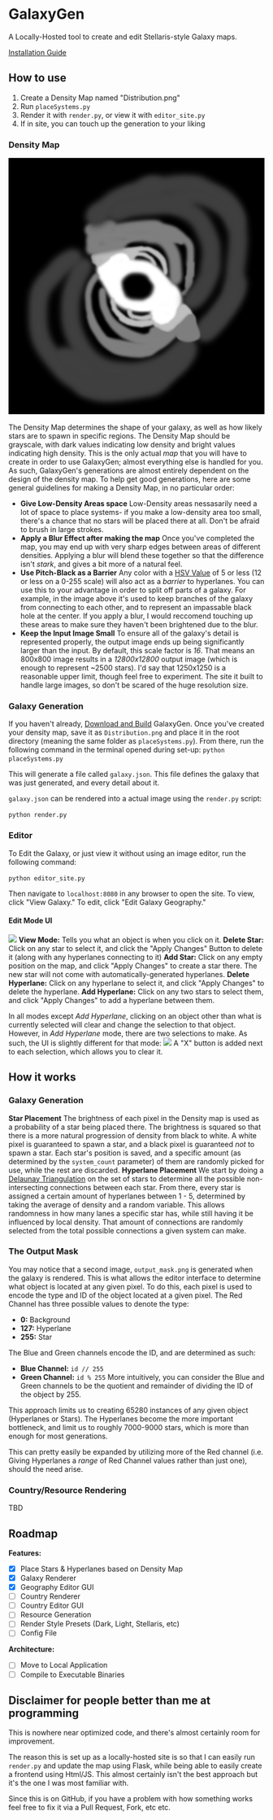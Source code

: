# GalaxyGen

A Locally-Hosted tool to create and edit Stellaris-style Galaxy maps.

[Installation Guide](INSTALLATION.md)

## How to use
1. Create a Density Map named "Distribution.png"
2. Run `placeSystems.py`
3. Render it with `render.py`, or view it with `editor_site.py`
4. If in site, you can touch up the generation to your liking
### Density Map
![Example of a Density Map](docs/assets/Sample_Distribution.png)

The Density Map determines the shape of your galaxy, as well as how likely stars are to spawn in specific regions. The Density Map should be grayscale, with dark values indicating low density and bright values indicating high density. 
This is the only actual *map* that you will have to create in order to use GalaxyGen; almost everything else is handled for you. As such, GalaxyGen's generations are almost entirely dependent on the design of the density map. 
To help get good generations, here are some general guidelines for making a Density Map, in no particular order:
 
 - **Give Low-Density Areas space**
Low-Density areas nessasarily need a lot of space to place systems- if you make a low-density area too small, there's a chance that no stars will be placed there at all. Don't be afraid to brush in large strokes.
 - **Apply a Blur Effect after making the map**
Once you've completed the map, you may end up with very sharp edges between areas of different densities. Applying a blur will blend these together so that the difference isn't *stark*, and gives a bit more of a natural feel. 
 - **Use Pitch-Black as a Barrier**
Any color with a [HSV Value](https://color.lukas-stratmann.com/color-systems/hsv.html) of 5 or less (12 or less on a 0-255 scale) will also act as a *barrier* to hyperlanes. You can use this to your advantage in order to split off parts of a galaxy. For example, in the image above it's used to keep branches of the galaxy from connecting to each other, and to represent an impassable black hole at the center.
If you apply a blur, I would reccomend touching up these areas to make sure they haven't been brightened due to the blur.
 - **Keep the Input Image Small**
To ensure all of the galaxy's detail is represented properly, the output image ends up being significantly larger than the input. By default, this scale factor is *16*. That means an 800x800 image results in a *12800x12800* output image (which is enough to represent ~2500 stars). I'd say that 1250x1250 is a reasonable upper limit, though feel free to experiment. The site it built to handle large images, so don't be scared of the huge resolution size.
### Galaxy Generation
If you haven't already, [Download and Build](INSTALLATION.md) GalaxyGen. 
Once you've created your density map, save it as `Distribution.png` and place it in the root directory (meaning the same folder as `placeSystems.py`). 
From there, run the following command in the terminal opened during set-up:
```python placeSystems.py```

This will generate a file called `galaxy.json`. This file defines the galaxy that was just generated, and every detail about it.

`galaxy.json` can be rendered into a actual image using the `render.py` script:

```python render.py```
### Editor
To Edit the Galaxy, or just view it without using an image editor, run the following command:

```python editor_site.py```

Then navigate to `localhost:8080` in any browser to open the site.
To view, click "View Galaxy." To edit, click "Edit Galaxy Geography."

#### Edit Mode UI
![](docs\assets\Edit_Mode_UI.png)
**View Mode:** Tells you what an object is when you click on it.
**Delete Star:** Click on any star to select it, and click the "Apply Changes" Button to delete it (along with any hyperlanes connecting to it)
**Add Star:** Click on any empty position on the map, and click "Apply Changes" to create a star there. The new star will not come with automatically-generated hyperlanes.
**Delete Hyperlane:** Click on any hyperlane to select it, and click "Apply Changes" to delete the hyperlane. 
**Add Hyperlane:** Click on any two stars to select them, and click "Apply Changes" to add a hyperlane between them. 

In all modes except *Add Hyperlane*, clicking on an object other than what is currently selected will clear and change the selection to that object. However, in *Add Hyperlane* mode, there are two selections to make. As such, the UI is slightly different for that mode:
![](docs\assets\Add_Lane_UI.png)
A "X" button is added next to each selection, which allows you to clear it. 

## How it works
### Galaxy Generation
**Star Placement**
The brightness of each pixel in the Density map is used as a probability of a star being placed there. The brightness is squared so that there is a more natural progression of density from black to white.
A white pixel is guaranteed to spawn a star, and a black pixel is guaranteed _not_ to spawn a star. Each star's position is saved, and a specific amount (as determined by the `system_count` parameter) of them are randomly picked for use, while the rest are discarded.
**Hyperlane Placement**
We start by doing a [Delaunay Triangulation](https://en.wikipedia.org/wiki/Delaunay_triangulation) on the set of stars to determine all the possible non-intersecting connections between each star.
From there, every star is assigned a certain amount of hyperlanes between 1 - 5, determined by taking the average of density and a random variable. This allows randomness in how many lanes a specific star has, while still having it be influenced by local density. That amount of connections are randomly selected from the total possible connections a given system can make.
### The Output Mask
You may notice that a second image, `output_mask.png` is generated when the galaxy is rendered. This is what allows the editor interface to determine what object is located at any given pixel. To do this, each pixel is used to encode the type and ID of the object located at a given pixel.
The Red Channel has three possible values to denote the type:
 - **0:** Background
 - **127:** Hyperlane
 - **255:** Star

The Blue and Green channels encode the ID, and are determined as such:
 - **Blue Channel:** `id // 255`
 - **Green Channel:** `id % 255`
 More intuitively, you can consider the Blue and Green channels to be the quotient and remainder of dividing the ID of the object by 255. 
 
 This approach limits us to creating 65280 instances of any given object (Hyperlanes or Stars). The Hyperlanes become the more important bottleneck, and limit us to roughly 7000-9000 stars, which is more than enough for most generations.
 
 This can pretty easily be expanded by utilizing more of the Red channel (i.e. Giving Hyperlanes a _range_ of Red Channel values rather than just one), should the need arise.
### Country/Resource Rendering
TBD
## Roadmap

**Features:**
 - [x] Place Stars & Hyperlanes based on Density Map
 - [x] Galaxy Renderer
 - [x] Geography Editor GUI
 - [ ] Country Renderer
 - [ ] Country Editor GUI
 - [ ] Resource Generation
 - [ ] Render Style Presets (Dark, Light, Stellaris, etc)
 - [ ] Config File

**Architecture:**
 - [ ] Move to Local Application
 - [ ] Compile to Executable Binaries

## Disclaimer for people better than me at programming
This is nowhere near optimized code, and there's almost certainly room for improvement. 

The reason this is set up as a locally-hosted site is so that I can easily run `render.py` and update the map using Flask, while being able to easily create a frontend using Html/JS. This almost certainly isn't the best approach but it's the one I was most familiar with. 

Since this is on GitHub, if you have a problem with how something works feel free to fix it via a Pull Request, Fork, etc etc.
